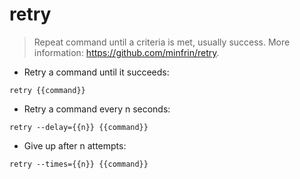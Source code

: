 # retry

> Repeat command until a criteria is met, usually success.
> More information: <https://github.com/minfrin/retry>.

- Retry a command until it succeeds:

`retry {{command}}`

- Retry a command every n seconds:

`retry --delay={{n}} {{command}}`

- Give up after n attempts:

`retry --times={{n}} {{command}}`

